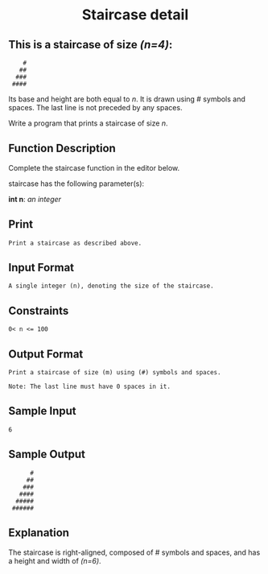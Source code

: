 <h1 align="center">Staircase detail</h1>


## This is a staircase of size *(n=4)*:

        #
       ##
      ###
     ####


Its base and height are both equal to *n*. It is drawn using # symbols and spaces. The last line is not preceded by any spaces.

Write a program that prints a staircase of size *n*.


## Function Description

Complete the staircase function in the editor below.

staircase has the following parameter(s):

**int n**: *an integer*


## Print

    Print a staircase as described above.


## Input Format

    A single integer (n), denoting the size of the staircase.


## Constraints

    0< n <= 100


## Output Format

    Print a staircase of size (m) using (#) symbols and spaces.

    Note: The last line must have 0 spaces in it.


## Sample Input

    6 


## Sample Output

          #
         ##
        ###
       ####
      #####
     ######


## Explanation

The staircase is right-aligned, composed of # symbols and spaces, and has a height and width of *(n=6)*.
